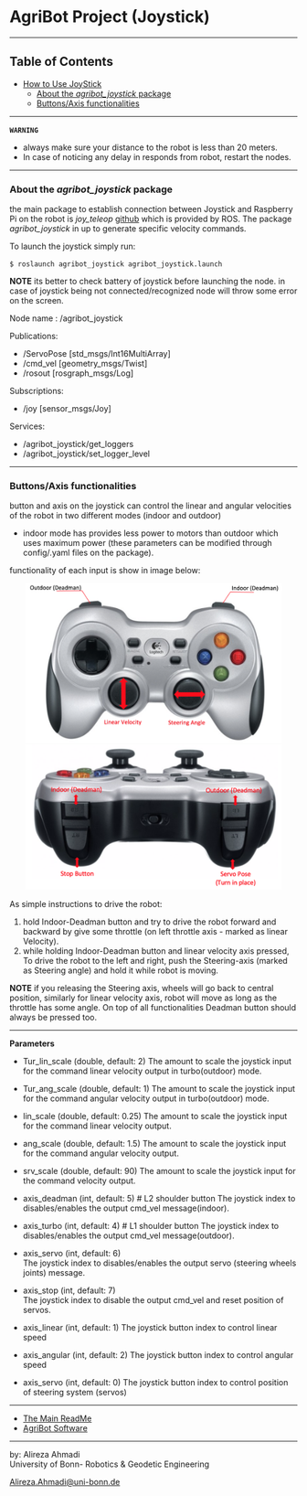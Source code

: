 # AgriBot Project (Joystick)

<!-- <p align="center"><img src="https://cdn.discordapp.com/attachments/205245036084985857/481213000540225550/full_example.gif" /></p> -->

---

## Table of Contents
- [How to Use JoyStick]()
  - [About the *agribot_joystick* package](https://github.com/PRBonn/Agribot/blob/master/doc/joystick.md#about-the-agribot_joy-package)
  - [Buttons/Axis functionalities](https://github.com/PRBonn/Agribot/blob/master/doc/api/agribot_joystick.md#buttonsaxis-functionalities)

---

**`WARNING`** 
- always make sure your distance to the robot is less than 20 meters.
- In case of noticing any delay in responds from robot, restart the nodes.

---

### About the *agribot_joystick* package
the main package to establish connection between Joystick and Raspberry Pi on the robot is *joy_teleop* [github](https://github.com/ros-drivers/joystick_drivers/tree/master/joy) which is provided by ROS. The package *agribot_joystick* in up to generate specific velocity commands. 


To launch the joystick simply run: 
```
$ roslaunch agribot_joystick agribot_joystick.launch
```

**NOTE** its better to check battery of joystick before launching the node. in case of joystick being not connected/recognized node will throw some error on the screen.

Node name : /agribot_joystick

Publications: 
 * /ServoPose [std_msgs/Int16MultiArray]
 * /cmd_vel [geometry_msgs/Twist]
 * /rosout [rosgraph_msgs/Log]

Subscriptions: 
 * /joy [sensor_msgs/Joy]

Services: 
 * /agribot_joystick/get_loggers
 * /agribot_joystick/set_logger_level

---

### Buttons/Axis functionalities

button and axis on the joystick can control the linear and angular velocities of the robot in two different modes (indoor and outdoor) 
 - indoor mode has provides less power to motors than outdoor which uses maximum power (these parameters can be modified through config/.yaml files on the package).

functionality of each input is show in image below:

<div align="center">
	<img src="/doc/images/joystick_top.png" alt="JoystickTop" width="450" title="JoystickTop"/>
	<img src="/doc/images/joystick_front.png" alt="JoystickFront" width="450" title="JoystickTop"/>
</div>


As simple instructions to drive the robot:

1. hold Indoor-Deadman button and try to drive the robot forward and backward by give some throttle (on left throttle axis - marked as linear Velocity).
2. while holding Indoor-Deadman button and linear velocity axis pressed, To drive the robot to the left and right, push the Steering-axis (marked as Steering angle) and hold it while robot is moving. 

**NOTE** if you releasing the Steering axis, wheels will go back to central position, similarly for linear velocity axis, robot will move as long as the throttle has some angle. On top of all functionalities Deadman button should always be pressed too.

--- 

**Parameters**

* Tur_lin_scale (double, default: 2)
The amount to scale the joystick input for the command linear velocity output in turbo(outdoor) mode.
* Tur_ang_scale (double, default: 1)
The amount to scale the joystick input for the command angular velocity output in turbo(outdoor) mode.

* lin_scale (double, default: 0.25)
The amount to scale the joystick input for the command linear velocity output.
* ang_scale (double, default: 1.5)
The amount to scale the joystick input for the command angular velocity output.
* srv_scale (double, default: 90)
The amount to scale the joystick input for the command velocity output.

* axis_deadman (int, default: 5)  # L2 shoulder button
The joystick index to disables/enables the output cmd_vel message(indoor).
* axis_turbo (int, default: 4)   # L1 shoulder button
The joystick index to disables/enables the output cmd_vel message(outdoor).
* axis_servo (int, default: 6)   
The joystick index to disables/enables the output servo (steering wheels joints) message.
* axis_stop (int, default: 7)   
The joystick index to disable the output cmd_vel and reset position of servos.

* axis_linear (int, default: 1)
The joystick button index to control linear speed
* axis_angular (int, default: 2)
The joystick button index to control angular speed
* axis_servo (int, default: 0)
The joystick button index to control position of steering system (servos)

--- 
* [The Main ReadMe](https://github.com/PRBonn/Agribot/blob/master/README.md)
* [AgriBot Software](https://github.com/PRBonn/Agribot/blob/master/doc/api.md) 

--- 
 by: Alireza Ahmadi                                     
 University of Bonn- Robotics & Geodetic Engineering
 
 Alireza.Ahmadi@uni-bonn.de                             
 []()













